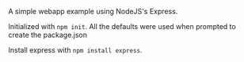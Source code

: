 A simple webapp example using NodeJS's Express.

Initialized with `npm init`.
All the defaults were used when prompted to create the package.json

Install express with `npm install express`.
